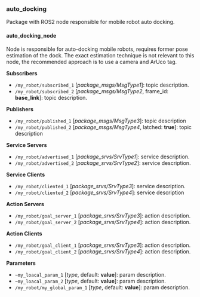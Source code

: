 ### auto_docking

Package with ROS2 node responsible for mobile robot auto docking.

#### auto_docking_node

Node is responsible for auto-docking mobile robots, requires former pose estimation of the dock. The exact estimation technique is not relevant to this node, the recommended approach is to use a camera and ArUco tag.

**Subscribers**

- `/my_robot/subscribed_1` [*package_msgs/MsgType1*]: topic description.
- `/my_robot/subscribed_2` [*package_msgs/MsgType2*, frame_id: **base_link**]: topic description.

**Publishers**

- `/my_robot/published_1` [*package_msgs/MsgType3*]: topic description
- `/my_robot/published_2` [*package_msgs/MsgType4*, latched: **true**]: topic description

**Service Servers**

- `/my_robot/advertised_1` [*package_srvs/SrvType1*]: service description.
- `/my_robot/advertised_2` [*package_srvs/SrvType2*]: service description.

**Service Clients**

- `/my_robot/cliented_1` [*package_srvs/SrvType3*]: service description.
- `/my_robot/cliented_2` [*package_srvs/SrvType4*]: service description

**Action Servers**

- `/my_robot/goal_server_1` [*package_srvs/SrvType3*]: action description.
- `/my_robot/goal_server_2` [*package_srvs/SrvType4*]: action description.

**Action Clients**

- `/my_robot/goal_client_1` [*package_srvs/SrvType3*]: action description.
- `/my_robot/goal_client_2` [*package_srvs/SrvType4*]: action description.

**Parameters**

- `~my_loacal_param_1` [*type*, default: **value**]: param description.
- `~my_loacal_param_2` [*type*, default: **value**]: param description.
- `/my_robot/my_global_param_1` [*type*, default: **value**]: param description.
